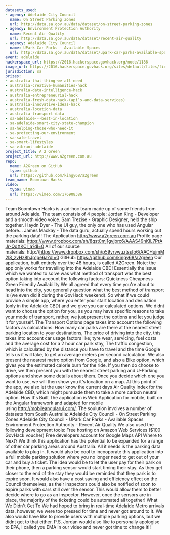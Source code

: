 ```yaml
---
datasets_used:
- agency: Adelaide City Council
  name: On Street Parking Zones
  url: http://data.sa.gov.au/data/dataset/on-street-parking-zones
- agency: Environment Protection Authority
  name: Recent Air Quality
  url: http://data.sa.gov.au/data/dataset/recent-air-quality
- agency: Adelaide City Council
  name: UPark Car Parks - Available Spaces
  url: http://data.sa.gov.au/data/dataset/upark-car-parks-available-spaces
event: adelaide
hackerspace_url: https://2016.hackerspace.govhack.org/node/1186
image_url: https://2016.hackerspace.govhack.org/sites/default/files/field/image/bt_logo_set_full%20logo.png
jurisdiction: sa
prizes:
- australia-that-thing-we-all-need
- australia-creative-humanities-hack
- australia-data-intelligence-hack
- australia-entrepreneurial-hack
- australia-fresh-data-hack-(api’s-and-data-services)
- australia-innovative-ideas-hack
- australia-location-data
- australia-transport-data
- sa-adelaide---best-in-location
- sa-adelaide-smart-city-state-champion
- sa-helping-those-who-need-it
- sa-protecting-our-environment
- sa-safe-travel
- sa-smart-lifestyles
- sa-vibrant-adelaide
project_title: A 2 Green
project_url: http://www.a2green.com.au
repo:
  name: A2Green on GitHub
  type: github
  url: https://github.com/kingy68/a2green
team_name: Boomtown Hacks
video:
  type: vimeo
  url: https://vimeo.com/176908386
---
```


Team Boomtown Hacks is a ad-hoc team made up of some friends from around Adelaide. The team constsis of 4 people:
Jordan King - Developer and a smooth video voice.
Sam Trezise - Graphic Designer, held the ship together.
Haydn Dyer - The UI guy, the only one who has used Angular before...
James Mackay - The data guru, actually spend hours working out the parking data!!
The Application
http://www.a2green.com.au
Profile page materials: https://www.dropbox.com/sh/8qst0mj1gvjbrc6/AAAS49nKiL7PrAJr-QdXKCI_a?dl=0
All of our source materials: http://https://www.dropbox.com/sh/p59vrvwuztssfo6/AACHujmM2l8_zvHz8hJp1ge6a?dl=0
GitHub: https://github.com/kingy68/a2green
Our application, built entirely over the 48 hours, is called A2Green.
Note: the app only works for travelling into the Adelaide CBD!
Essentially the issue which we wanted to solve was what method of transport was the best option taking into account the following factors:
Quickness
Cheapness
Green Friendly
Availability
We all agreed that every time you're about to head into the city, you generally question what the best method of transport is (we even did it during the GovHack weekend). So what if we could provide a simple app, where you enter your start location and desination (only in the Adelaide CBD) and we give you our calculated options. We didnt want to choose the option for you, as you may have specific reasons to take your mode of transport, rather, we just present the options and let you judge it for yourself.
The Transport Options page takes into account the following factors as calculations:
How many car parks are there at the nearest street parking location to your destinations,
The price of driving into the city, this takes into account car usage factors like; tyre wear, servicing, fuel costs and the average cost for a 2 hour car park stay,
The traffic congestion, which is calculated by the distance you have to travel and the time Google tells us it will take, to get an average meters per second calculation.
We also present the nearest metro option from Google, and also a Bike option, which gives you the estimated calorie burn for the ride.
If you then do choose to drive, we then present you with the nearest street parking and U-Parking options and show some details about them. Once you decide which one you want to use, we will then show you it's location on a map. At this point of the app, we also let the user know the current days Air Quality Index for the Adelaide CBD, which might pursuade them to take a more carbon neutral option.
How It's Built
The application is Web Application for mobile, built on the Angular framework and adapted for mobile using http://mobileangularui.com/.
The soulution involves a number of datasets from South Australia:
Adelaide City Council - On Street Parking Zones
Adelaide City Council - UPark Car Parks - Available Spaces
Environment Protection Authority - Recent Air Quality
We also used the following development tools:
Free hosting on Amazon Web Services ($100 GovHack voucher)
Free developers account for Google Maps API
Where to Next?
We think this application has the potential to be expanded for a range of other car parking areas around Australia. All it needs is the parking data available to plug in. It would also be cool to incooporate this application into a full mobile parking solution where you no longer need to get out of your car and buy a ticket. The idea would be to let the user pay for their park on their phone, then a parking sensor would start timing their stay. As they get closer to the end of the stay they would be reminded that they park is to expire soon. It would also have a cost saving and efficiency effect on the Council themselves, as their inspectors could also be notified of soon to expire parks with cars still over the sensor. This would allow them to better decide where to go as an inspector. However, once the sensors are in place, the majority of the ticketing could be automated all together!
What We Didn't Get To
We had hoped to bring in real-time Adelaide Metro arrivals data, however, we were too pressed for time and never got around to it.
We also would have like to provide users with multiple parking options, but we didnt get to that either.
P.S. Jordan would also like to personally apologise to EPA, I called you EMA in our video and never got time to change it!!